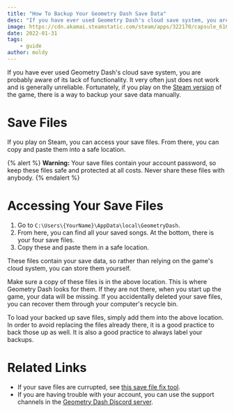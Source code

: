 ```yaml
---
title: "How To Backup Your Geometry Dash Save Data"
desc: "If you have ever used Geometry Dash's cloud save system, you are probably aware of its lack of functionality."
image: https://cdn.akamai.steamstatic.com/steam/apps/322170/capsule_616x353.jpg?t=1624472273
date: 2022-01-31
tags:
    - guide
author: moldy
---
```


If you have ever used Geometry Dash's cloud save system, you are probably aware of its lack of functionality. It very often just does not work and is generally unreliable. Fortunately, if you play on the [Steam version](https://store.steampowered.com/app/322170/Geometry_Dash/) of the game, there is a way to backup your save data manually.

# Save Files

If you play on Steam, you can access your save files. From there, you can copy and paste them into a safe location.

{% alert %}
**Warning:** Your save files contain your account password, so keep these files safe and protected at all costs. Never share these files with anybody.
{% endalert %}

# Accessing Your Save Files

1. Go to `C:\Users\{YourName}\AppData\local\GeometryDash`.
2. From here, you can find all your saved songs. At the bottom, there is your four save files.
3. Copy these and paste them in a safe location.

These files contain your save data, so rather than relying on the game's cloud system, you can store them yourself.

Make sure a copy of these files is in the above location. This is where Geometry Dash looks for them. If they are not there, when you start up the game, your data will be missing. If you accidentally deleted your save files, you can recover them through your computer's recycle bin.

To load your backed up save files, simply add them into the above location. In order to avoid replacing the files already there, it is a good practice to back those up as well. It is also a good practice to always label your backups.

# Related Links

* If your save files are currupted, see [this save file fix tool](https://github.com/WEGFan/Geometry-Dash-Savefile-Fix/releases).
* If you are having trouble with your account, you can use the support channels in the [Geometry Dash Discord server](https://discord.gg/geometrydash).